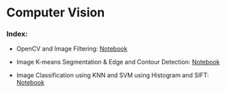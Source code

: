 # Computer Vision

### Index:

* OpenCV and Image Filtering: [Notebook](https://github.com/charlestw127/Computer-Vision/blob/main/OpenCV_%26_Image_Filtering.ipynb)

* Image K-means Segmentation & Edge and Contour Detection: [Notebook](https://github.com/charlestw127/Computer-Vision/blob/main/4391_Computer_Vision_Assignment_2.ipynb)

* Image Classification using KNN and SVM using Histogram and SIFT: [Notebook](https://github.com/charlestw127/Computer-Vision/blob/main/CV%20Project.ipynb)
